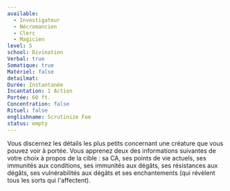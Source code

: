 ```yaml
---
available:
  - Investigateur
  - Nécromancien
  - Clerc
  - Magicien
level: 5
school: Divination
Verbal: true
Somatique: true
Matériel: false
detailmat:
Durée: Instantanée
Incantation: 1 Action
Portée: 60 ft.
Concentration: false
Rituel: false
englishname: Scrutinize Foe
status: empty
---
```

Vous discernez les détails les plus petits concernant une créature que vous pouvez voir à portée. Vous apprenez deux des informations suivantes de votre choix à propos de la cible : sa CA, ses points de vie actuels, ses immunités aux conditions, ses immunités aux dégâts, ses résistances aux dégâts, ses vulnérabilités aux dégâts et ses enchantements (qui révèlent tous les sorts qui l'affectent).
